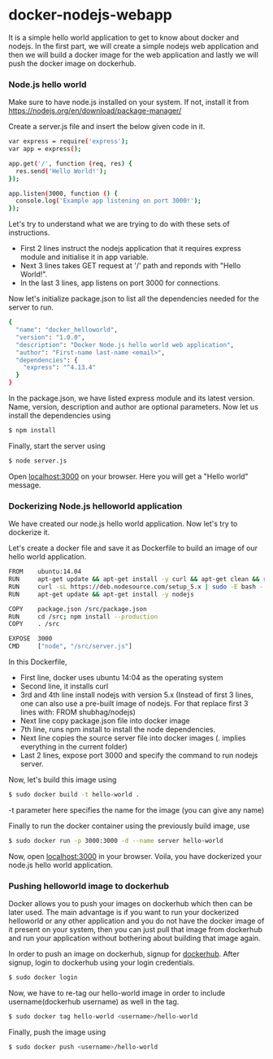 # docker-nodejs-webapp

It is a simple hello world application to get to know about docker and nodejs. In the first part, we will create a simple nodejs web application and then we will build a docker image for the web application and lastly we will push the docker image on dockerhub.

### Node.js hello world

Make sure to have node.js installed on your system. If not, install it from https://nodejs.org/en/download/package-manager/

Create a server.js file and insert the below given code in it.
```sh
var express = require('express');
var app = express();

app.get('/', function (req, res) {
  res.send('Hello World!');
});

app.listen(3000, function () {
  console.log('Example app listening on port 3000!');
});
```
Let's try to understand what we are trying to do with these sets of instructions.
- First 2 lines instruct the nodejs application that it requires express module and initialise it in app variable.
- Next 3 lines takes GET request at '/' path and reponds with "Hello World!".
- In the last 3 lines, app listens on port 3000 for connections.

Now let's initialize package.json to list all the dependencies needed for the server to run.

```sh
{
  "name": "docker_helloworld",
  "version": "1.0.0",
  "description": "Docker Node.js hello world web application",
  "author": "First-name last-name <email>",
  "dependencies": {
    "express": "^4.13.4"
  }
}
```
In the package.json, we have listed express module and its latest version. Name, version, description and author are optional parameters. Now let us install the dependencies using 
```sh
$ npm install
```
Finally, start the server using 
```sh
$ node server.js
```
Open [localhost:3000] on your browser. Here you will get a "Hello world" message.

### Dockerizing Node.js helloworld application

We have created our node.js hello world application. Now let's try to dockerize it. 

Let's create a docker file and save it as Dockerfile to build an image of our hello world application.
```sh
FROM	ubuntu:14.04
RUN 	apt-get update && apt-get install -y curl && apt-get clean && rm -rf /var/lib/apt/lists
RUN		curl -sL https://deb.nodesource.com/setup_5.x | sudo -E bash -
RUN		apt-get update && apt-get install -y nodejs 

COPY	package.json /src/package.json
RUN		cd /src; npm install --production
COPY	. /src

EXPOSE  3000
CMD		["node", "/src/server.js"]
```
In this Dockerfile,
- First line, docker uses ubuntu 14:04 as the operating system
- Second line, it installs curl
- 3rd and 4th line install nodejs with version 5.x 
(Instead of first 3 lines, one can also use a pre-built image of nodejs. For that replace first 3 lines with: FROM shubhag/nodejs)
- Next line copy package.json file into docker image
- 7th line, runs npm install to install the node dependencies.
- Next line copies the source server file into docker images (. implies everything  in the current folder)
- Last 2 lines, expose port 3000 and specify the command to run nodejs server.

Now, let's build this image using
```sh
$ sudo docker build -t hello-world .
```
-t parameter here specifies the name for the image (you can give any name)

Finally to run the docker container using the previously build image, use
```sh
$ sudo docker run -p 3000:3000 -d --name server hello-world
```
Now, open [localhost:3000] in your browser. Voila, you have dockerized your node.js hello world application.

### Pushing helloworld image to dockerhub
Docker allows you to push your images on dockerhub which then can be later used. The main advantage is if you want to run your dockerized helloworld or any other application and you do not have the docker image of it present on your system, then you can just pull that image from dockerhub and run your application without bothering about building that image again.

In order to push an image on dockerhub, signup for [dockerhub]. After signup, login to dockerhub using your login credentials.
```sh
$ sudo docker login
```
Now, we have to re-tag our hello-world image in order to include username(dockerhub username) as well in the tag.
```sh
$ sudo docker tag hello-world <username>/hello-world
```
Finally, push the image using

```sh
$ sudo docker push <username>/hello-world
```
[localhost:3000]: <http://localhost:3000>
[dockerhub]: https://hub.docker.com/
